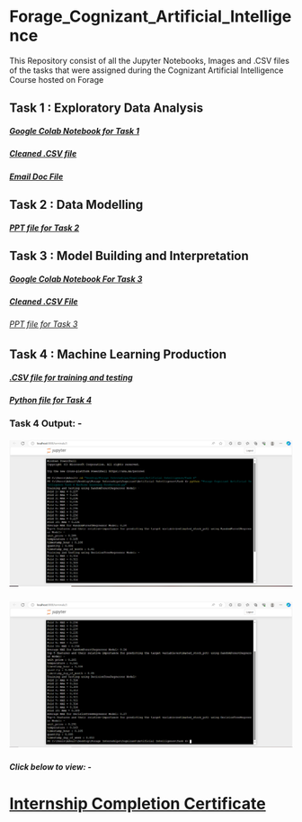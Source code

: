 # Forage_Cognizant_Artificial_Intelligence
This Repository consist of all the Jupyter Notebooks, Images and .CSV files of the tasks that were assigned during the Cognizant Artificial Intelligence Course hosted on Forage

## Task 1 : Exploratory Data Analysis
##### [Google Colab Notebook for Task 1](https://colab.research.google.com/drive/1nPxVZ0WbgjiXliixIU_euEmmuR-75HGA?usp=sharing)
##### [Cleaned .CSV file](https://github.com/ADVAIT135/Forage_Cognizant_Artificial_Intelligence/blob/2d8525ebc11806d0b11c099728087f8e276eff58/Task%201%20%3A%20Exploratory%20Data%20Analysis/task_1_cleaned_data.csv)
##### [Email Doc File](https://view.officeapps.live.com/op/view.aspx?src=https%3A%2F%2Fraw.githubusercontent.com%2FADVAIT135%2FForage_Cognizant_Artificial_Intelligence%2Fa4a34e4e4a353b17fb40c31b70d0153c5a13f8a9%2FTask%25201%2520%253A%2520Exploratory%2520Data%2520Analysis%2FEmail.docx&wdOrigin=BROWSELINK)

## Task 2 : Data Modelling
##### [PPT file for Task 2](https://view.officeapps.live.com/op/view.aspx?src=https%3A%2F%2Fraw.githubusercontent.com%2FADVAIT135%2FForage_Cognizant_Artificial_Intelligence%2Fmain%2FTask%25202%253A%2520Data%2520Modelling%2FData%2520Modelling.pptx&wdOrigin=BROWSELINK)


## Task 3 : Model Building and Interpretation
##### [Google Colab Notebook For Task 3](https://colab.research.google.com/drive/1snQpoecExWbbie7h_Pf4ogl--OkZKU1A?usp=sharing)
##### [Cleaned .CSV File](https://github.com/ADVAIT135/Forage_Cognizant_Artificial_Intelligence/blob/35137c37132b6d5f0b8a711f4efc426cdf9a3bec/Task%203%3A%20Model%20Building%20and%20Interpretation/Cleaned%20and%20combined%20dataset.csv)
###### [PPT file for Task 3](https://view.officeapps.live.com/op/view.aspx?src=https%3A%2F%2Fraw.githubusercontent.com%2FADVAIT135%2FForage_Cognizant_Artificial_Intelligence%2Fmain%2FTask%25203%253A%2520Model%2520Building%2520and%2520Interpretation%2FTask%25203.pptx&wdOrigin=BROWSELINK)


## Task 4 : Machine Learning Production
##### [.CSV file for training and testing](https://github.com/ADVAIT135/Forage_Cognizant_Artificial_Intelligence/blob/07e7efa871efe95149c6a3174cd6eae45ca3bf8b/Task%204%3A%20Machine%20Learning%20Production/Cleaned%20and%20combined%20dataset.csv)
##### [Python file for Task 4](https://github.com/ADVAIT135/Forage_Cognizant_Artificial_Intelligence/blob/07e7efa871efe95149c6a3174cd6eae45ca3bf8b/Task%204%3A%20Machine%20Learning%20Production/Forage%20Cognizant%20Artificial%20Intelligence%20Task%204%20Machine%20Learning%20Production.py) 
### Task 4 Output: -
##### ![output_1](https://github.com/ADVAIT135/Forage_Cognizant_Artificial_Intelligence/blob/07e7efa871efe95149c6a3174cd6eae45ca3bf8b/Task%204%3A%20Machine%20Learning%20Production/Output.PNG)
##### ![output_2](https://github.com/ADVAIT135/Forage_Cognizant_Artificial_Intelligence/blob/07e7efa871efe95149c6a3174cd6eae45ca3bf8b/Task%204%3A%20Machine%20Learning%20Production/Output%201.PNG)

##### Click below to view: -
# [Internship Completion Certificate](https://github.com/ADVAIT135/Forage_Cognizant_Artificial_Intelligence/blob/b592a9bfba7824da067b24a6dbf7f92cf0bc38a6/5N2ygyhzMWjKQmgCK_Cognizant_xHj9pxotQTSvEtW8B_1700155489332_completion_certificate.pdf)
